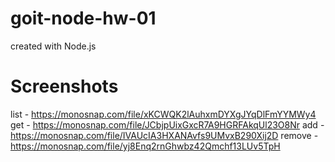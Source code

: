# goit-node-hw-01
created with Node.js
# Screenshots
list - https://monosnap.com/file/xKCWQK2lAuhxmDYXgJYqDlFmYYMWy4
get - https://monosnap.com/file/JCbjpUixGxcR7A9HGRFAkqUl23O8Nr
add - https://monosnap.com/file/IVAUcIA3HXANAvfs9UMvxB290Xij2D
remove - https://monosnap.com/file/yj8Enq2rnGhwbz42Qmchf13LUv5TpH
